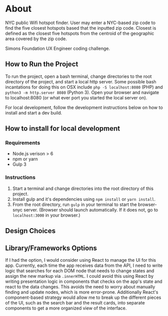 # About

NYC public Wifi hotspot finder. User may enter a NYC-based zip code to find the five closest hotspots based that the inputted zip code. Closest is defined as the closest five hotspots from the centroid of the geographic area covered by the zip code.

Simons Foundation UX Engineer coding challenge.

## How to Run the Project

To run the project, open a bash terminal, change directories to the root directory of the project, and start a local http server. Some possible bash incantations for doing this on OSX include `php -S localhost:8080` (PHP) and `python3 -m http.server 8080` (Python 3). Open your browser and navigate to localhost:8080 (or what ever port you started the local server on).

For local development, follow the development instructions below on how to install and start a dev build.

## How to install for local development

### Requirements
* Node.js verison > 6
* npm or yarn
* Gulp 3

### Instructions
1. Start a terminal and change directories into the root directory of this project.
2. Install gulp and it's dependencies using `npm install` or `yarn install`.
3. From the root directory, run `gulp` in your terminal to start the browser-snyc server. (Browser should launch automatically. If it does not, go to `localhost:3000` in your browser.)

## Design Choices


## Library/Frameworks Options
If I had the option, I would consider using React to manage the UI for this app. Currently, each time the app receives data from the API, I need to write logic that searches for each DOM node that needs to change states and assign the new markup via `.innerHTML`. I could avoid this using React by writing presentation logic in components that checks on the app's state and react to the data changes. This avoids the need to worry about manually finding and update nodes, which is more error-prone. Additionally React's component-based strategy would allow me to break up the different pieces of the UI, such as the search bar and the result cards, into separate components to get a more organized view of the interface.